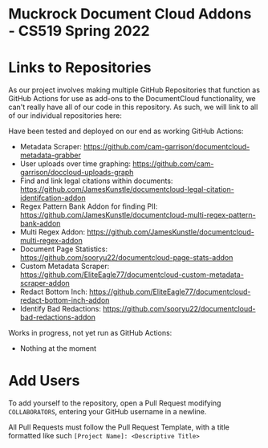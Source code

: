 # Muckrock Document Cloud Addons - CS519 Spring 2022

# Links to Repositories

As our project involves making multiple GitHub Repositories that function as GitHub Actions for use as add-ons to the DocumentCloud functionality, 
we can't really have all of our code in this repository. As such, we will link to all of our individual repositories here:

Have been tested and deployed on our end as working GitHub Actions:

- Metadata Scraper: https://github.com/cam-garrison/documentcloud-metadata-grabber
- User uploads over time graphing: https://github.com/cam-garrison/doccloud-uploads-graph
- Find and link legal citations within documents: https://github.com/JamesKunstle/documentcloud-legal-citation-identifcation-addon 
- Regex Pattern Bank Addon for finding PII: https://github.com/JamesKunstle/documentcloud-multi-regex-pattern-bank-addon
- Multi Regex Addon: https://github.com/JamesKunstle/documentcloud-multi-regex-addon 
- Document Page Statistics: https://github.com/sooryu22/documentcloud-page-stats-addon
- Custom Metadata Scraper: https://github.com/EliteEagle77/documentcloud-custom-metadata-scraper-addon
- Redact Bottom Inch: https://github.com/EliteEagle77/documentcloud-redact-bottom-inch-addon
- Identify Bad Redactions: https://github.com/sooryu22/documentcloud-bad-redactions-addon

Works in progress, not yet run as GitHub Actions:
- Nothing at the moment

# Add Users
To add yourself to the repository, open a Pull Request modifying `COLLABORATORS`, entering your GitHub username in a newline.

All Pull Requests must follow the Pull Request Template, with a title formatted like such `[Project Name]: <Descriptive Title>`
